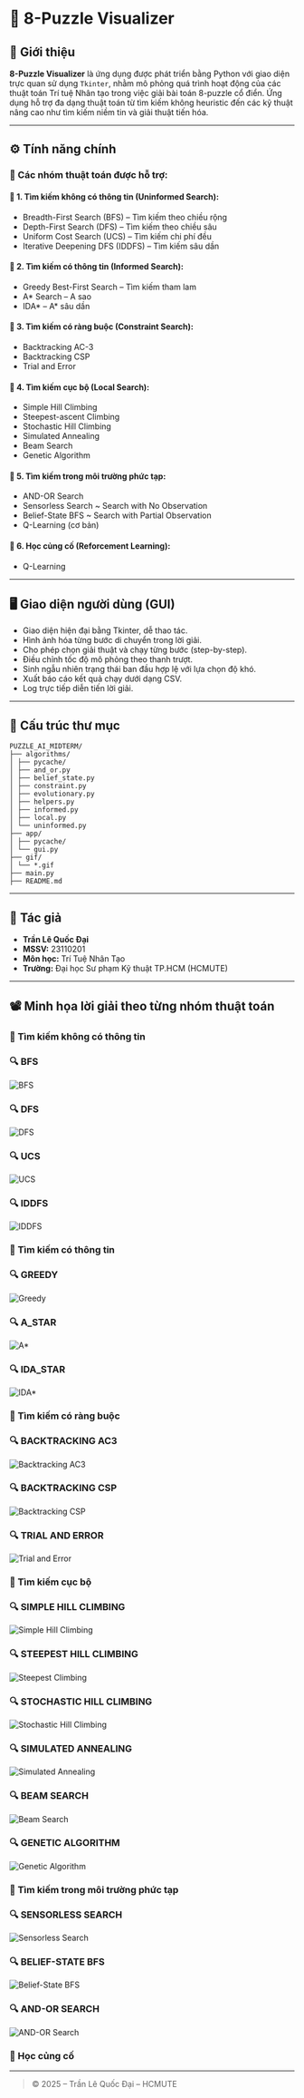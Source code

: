 # 🧩 8-Puzzle Visualizer

## 🧠 Giới thiệu

**8-Puzzle Visualizer** là ứng dụng được phát triển bằng Python với giao diện trực quan sử dụng `Tkinter`, nhằm mô phỏng quá trình hoạt động của các thuật toán Trí tuệ Nhân tạo trong việc giải bài toán 8-puzzle cổ điển. Ứng dụng hỗ trợ đa dạng thuật toán từ tìm kiếm không heuristic đến các kỹ thuật nâng cao như tìm kiếm niềm tin và giải thuật tiến hóa.

---

## ⚙️ Tính năng chính

### 🔎 Các nhóm thuật toán được hỗ trợ:

#### 📘 1. **Tìm kiếm không có thông tin (Uninformed Search):**
- Breadth-First Search (BFS) – Tìm kiếm theo chiều rộng
- Depth-First Search (DFS) – Tìm kiếm theo chiều sâu
- Uniform Cost Search (UCS) – Tìm kiếm chi phí đều
- Iterative Deepening DFS (IDDFS) – Tìm kiếm sâu dần

#### 📙 2. **Tìm kiếm có thông tin (Informed Search):**
- Greedy Best-First Search – Tìm kiếm tham lam
- A* Search – A sao
- IDA* – A* sâu dần

#### 📘 3. **Tìm kiếm có ràng buộc (Constraint Search):**
- Backtracking AC-3
- Backtracking CSP
- Trial and Error

#### 📕 4. **Tìm kiếm cục bộ (Local Search):**
- Simple Hill Climbing
- Steepest-ascent Climbing
- Stochastic Hill Climbing
- Simulated Annealing
- Beam Search
- Genetic Algorithm

#### 📒 5. **Tìm kiếm trong môi trường phức tạp:**
- AND-OR Search
- Sensorless Search ~ Search with No Observation
- Belief-State BFS ~ Search with Partial Observation
- Q-Learning (cơ bản)

#### 📗 6. **Học củng cố (Reforcement Learning):**
- Q-Learning
---

## 🖥️ Giao diện người dùng (GUI)

- Giao diện hiện đại bằng Tkinter, dễ thao tác.
- Hình ảnh hóa từng bước di chuyển trong lời giải.
- Cho phép chọn giải thuật và chạy từng bước (step-by-step).
- Điều chỉnh tốc độ mô phỏng theo thanh trượt.
- Sinh ngẫu nhiên trạng thái ban đầu hợp lệ với lựa chọn độ khó.
- Xuất báo cáo kết quả chạy dưới dạng CSV.
- Log trực tiếp diễn tiến lời giải.

---

## 📂 Cấu trúc thư mục

```
PUZZLE_AI_MIDTERM/
├── algorithms/
│ ├── pycache/
│ ├── and_or.py
│ ├── belief_state.py
│ ├── constraint.py
│ ├── evolutionary.py
│ ├── helpers.py
│ ├── informed.py
│ ├── local.py
│ └── uninformed.py
├── app/
│ ├── pycache/
│ └── gui.py
├── gif/
│ └── *.gif
├── main.py
├── README.md
```

---

## 👤 Tác giả

- **Trần Lê Quốc Đại**  
- **MSSV:** 23110201  
- **Môn học:** Trí Tuệ Nhân Tạo  
- **Trường:** Đại học Sư phạm Kỹ thuật TP.HCM (HCMUTE)  

---

## 📽️ Minh họa lời giải theo từng nhóm thuật toán

### 📘 Tìm kiếm không có thông tin
### 🔍 BFS
![BFS](gif/BFS.gif)
### 🔍 DFS
![DFS](gif/DFS.gif)
### 🔍 UCS
![UCS](gif/UCS.gif)
### 🔍 IDDFS
![IDDFS](gif/IDDFS.gif)

### 📙 Tìm kiếm có thông tin
### 🔍 GREEDY
![Greedy](gif/GREEDY.gif)
### 🔍 A_STAR
![A*](gif/A_STAR.gif)
### 🔍 IDA_STAR
![IDA*](gif/IDA_STAR.gif)

### 📘 Tìm kiếm có ràng buộc
### 🔍 BACKTRACKING AC3
![Backtracking AC3](gif/AC3.gif)
### 🔍 BACKTRACKING CSP
![Backtracking CSP](gif/CSP.gif)
### 🔍 TRIAL AND ERROR
![Trial and Error](gif/TRIAL.gif)

### 📕 Tìm kiếm cục bộ
### 🔍 SIMPLE HILL CLIMBING
![Simple Hill Climbing](gif/SIMPLE_CLIMBING.gif)
### 🔍 STEEPEST HILL CLIMBING
![Steepest Climbing](gif/STEEPEST_CLIMBING.gif)
### 🔍 STOCHASTIC HILL CLIMBING
![Stochastic Hill Climbing](gif/STOCHASTIC.gif)
### 🔍 SIMULATED ANNEALING
![Simulated Annealing](gif/SIMULATED.gif)
### 🔍 BEAM SEARCH
![Beam Search](gif/BEAM_SEARCH.gif)
### 🔍 GENETIC ALGORITHM
![Genetic Algorithm](gif/GENETIC.gif)

### 📒 Tìm kiếm trong môi trường phức tạp
### 🔍 SENSORLESS SEARCH
![Sensorless Search](gif/SENSORLESS.gif)
### 🔍 BELIEF-STATE BFS
![Belief-State BFS](gif/BELIEF_BFS.gif)
### 🔍 AND-OR SEARCH
![AND-OR Search](gif/AND_OR.gif)

### 📗 Học củng cố


---

> © 2025 – Trần Lê Quốc Đại – HCMUTE
